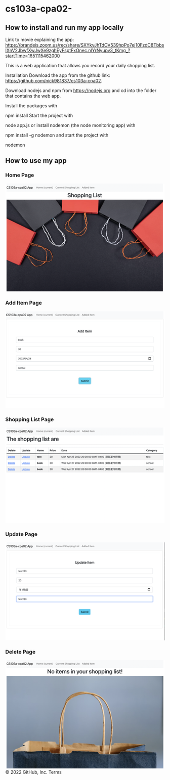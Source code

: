 # cs103a-cpa02-

## How to install and run my app locally
Link to movie explaining the app: https://brandeis.zoom.us/rec/share/SXYkvJhTdOV539hpPo7ej10FzdC8TbbsIXnV2JbwfXwJwXe9zghEyFsptFxOnec.nlYrNyupv3_tKmg_?startTime=1651115462000

This is a web application that allows you record your daily shopping list.

Installation
Download the app from the github link: https://github.com/nick981837/cs103a-cpa02.

Download nodejs and npm from https://nodejs.org and cd into the folder that contains the web app.

Install the packages with

npm install
Start the project with

node app.js
or install nodemon (the node monitoring app) with

npm install -g nodemon
and start the project with

nodemon

## How to use my app

### Home Page
![Alt text](public/home.png?raw=true "Home")

### Add Item Page
![Alt text](public/add.png?raw=true "Add")

### Shopping List Page
![Alt text](public/show.png?raw=true "Shopping List")

### Update Page
![Alt text](public/update.png?raw=true "Update")

### Delete Page
![Alt text](public/delete.png?raw=true "Delete")
© 2022 GitHub, Inc.
Terms
